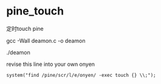 # pine_touch

定时touch pine

gcc -Wall deamon.c -o deamon

./deamon



revise this line into your own onyen
```
system("find /pine/scr/l/e/onyen/ -exec touch {} \\;");
```
